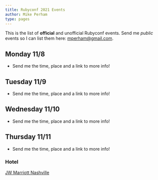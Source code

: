 ```yaml
---
title: Rubyconf 2021 Events
author: Mike Perham
type: pages
---
```


This is the list of **official** and unofficial Rubyconf events.
Send me *public* events so I can list them here: mperham@gmail.com.

## Monday 11/8

* Send me the time, place and a link to more info!

## Tuesday 11/9

* Send me the time, place and a link to more info!

## Wednesday 11/10

* Send me the time, place and a link to more info!

## Thursday 11/11

* Send me the time, place and a link to more info!


### Hotel

[JW Marriott Nashville](https://goo.gl/maps/7JWwvgojD162)
